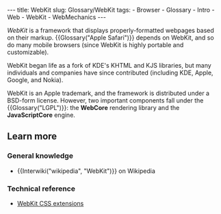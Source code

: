 --- title: WebKit slug: Glossary/WebKit tags: - Browser - Glossary - Intro - Web - WebKit - WebMechanics ---

_WebKit_ is a framework that displays properly-formatted webpages based on their markup. {{Glossary("Apple Safari")}} depends on WebKit, and so do many mobile browsers (since WebKit is highly portable and customizable).

WebKit began life as a fork of KDE's KHTML and KJS libraries, but many individuals and companies have since contributed (including KDE, Apple, Google, and Nokia).

WebKit is an Apple trademark, and the framework is distributed under a BSD-form license. However, two important components fall under the {{Glossary("LGPL")}}: the **WebCore** rendering library and the **JavaScriptCore** engine.

## Learn more

### General knowledge

- {{Interwiki("wikipedia", "WebKit")}} on Wikipedia

### Technical reference

- [WebKit CSS extensions](/en-US/docs/Web/CSS/WebKit_Extensions)
